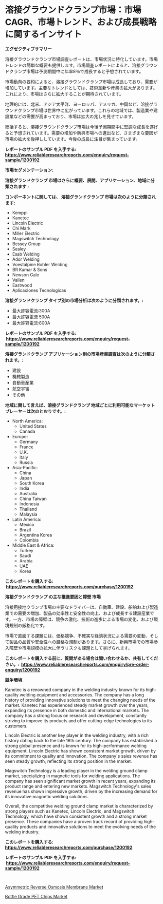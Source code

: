 <p><h1>溶接グラウンドクランプ市場：市場CAGR、市場トレンド、および成長戦略に関するインサイト</h1></p><p><strong>エグゼクティブサマリー</strong></p>
<p><p>溶接グラウンドクランプ市場調査レポートは、市場状況に特化しています。市場トレンドの簡単な概要も提供します。市場調査レポートによると、溶接グラウンドクランプ市場は予測期間中に年率8％で成長すると予想されています。</p><p>市場動向の要約によると、溶接グラウンドクランプ市場は成長しており、需要が増加しています。主要なトレンドとしては、技術革新や産業の拡大があります。これにより、市場はさらに拡大することが期待されています。</p><p>地理的には、北米、アジア太平洋、ヨーロッパ、アメリカ、中国など、溶接グラウンドクランプ市場は世界中に広がっています。これらの地域では、製造業や建設業などの需要が高まっており、市場は拡大の兆しを見せています。</p><p>総括すると、溶接グラウンドクランプ市場は今後予測期間中に堅調な成長を遂げると予想されています。需要の増加や新興市場への進出など、さまざまな要因が市場の拡大を後押ししています。今後の成長に注目が集まっています。</p></p>
<p><strong>レポートのサンプル PDF を入手する: <a href="https://www.reliableresearchreports.com/enquiry/request-sample/1200192">https://www.reliableresearchreports.com/enquiry/request-sample/1200192</a></strong></p>
<p><strong>市場セグメンテーション:</strong></p>
<p><strong> 溶接グランドクランプ 市場はさらに概要、展開、アプリケーション、地域に分類されます :</strong></p>
<p><strong>コンポーネントに関しては、 溶接グランドクランプ 市場は次のように分類されます: &nbsp;</strong></p>
<p><ul><li>Kemppi</li><li>Kanetec</li><li>Lincoln Electric</li><li>Chi Mark</li><li>Miller Electric</li><li>Magswitch Technology</li><li>Bessey Group</li><li>Sealey</li><li>Esab Welding</li><li>Ador Welding</li><li>Voestalpine Bohler Welding</li><li>BR Kumar & Sons</li><li>Newson Gale</li><li>Vallen</li><li>Eastwood</li><li>Aplicaciones Tecnologicas</li></ul></p>
<p><strong> 溶接グランドクランプ タイプ別の市場分析は次のように分類されます。:</strong></p>
<p><ul><li>最大許容電流:300A</li><li>最大許容電流 500A</li><li>最大許容電流:800A</li></ul></p>
<p><strong>レポートのサンプル PDF を入手する: &nbsp;<a href="https://www.reliableresearchreports.com/enquiry/request-sample/1200192">https://www.reliableresearchreports.com/enquiry/request-sample/1200192</a></strong></p>
<p><strong> 溶接グランドクランプ アプリケーション別の市場産業調査は次のように分類されます。:</strong></p>
<p><ul><li>建設</li><li>機械製造</li><li>自動車産業</li><li>航空宇宙</li><li>その他</li></ul></p>
<p><strong>地域に関して言えば、溶接グランドクランプ 地域ごとに利用可能なマーケットプレーヤーは次のとおりです。:</strong></p>
<p><ul>
    <li>
        North America:
        <ul>
            <li>United States</li>
            <li>Canada</li>
        </ul>
    </li>
    <li>
        Europe:
        <ul>
            <li>Germany</li>
            <li>France</li>
            <li>U.K.</li>
            <li>Italy</li>
            <li>Russia</li>
        </ul>
    </li>
    <li>
        Asia-Pacific:
        <ul>
            <li>China</li>
            <li>Japan</li>
            <li>South Korea</li>
            <li>India</li>
            <li>Australia</li>
            <li>China Taiwan</li>
            <li>Indonesia</li>
            <li>Thailand</li>
            <li>Malaysia</li>
        </ul>
    </li>
    <li>
        Latin America:
        <ul>
            <li>Mexico</li>
            <li>Brazil</li>
            <li>Argentina Korea</li>
            <li>Colombia</li>
        </ul>
    </li>
    <li>
        Middle East & Africa:
        <ul>
            <li>Turkey</li>
            <li>Saudi</li>
            <li>Arabia</li>
            <li>UAE</li>
            <li>Korea</li>
        </ul>
    </li>
    </ul></p>
<p><strong>このレポートを購入する: &nbsp;<a href="https://www.reliableresearchreports.com/purchase/1200192">https://www.reliableresearchreports.com/purchase/1200192</a></strong></p>
<p><strong>溶接グランドクランプ の主な推進要因と障壁 市場</strong></p>
<p><p>溶接用接地クランプ市場の主要なドライバーは、自動車、建設、船舶および製造業での需要の増加、製品の効率性と安全性の向上、および成長する建設産業です。一方、市場の障壁は、競争の激化、技術の進歩による市場の変化、および環境規制の厳格化です。</p><p>市場で直面する課題には、価格競争、不確実な経済状況による需要の変動、そして製品の品質や安全性への厳格な規制があります。さらに、新興市場での市場参入障壁や市場規模の拡大に伴うリスクも課題として挙げられます。</p></p>
<p><strong>このレポートを購入する前に、質問がある場合は問い合わせるか、共有してください。:&nbsp; <a href="https://www.reliableresearchreports.com/enquiry/pre-order-enquiry/1200192">https://www.reliableresearchreports.com/enquiry/pre-order-enquiry/1200192</a></strong></p>
<p><strong>競争環境</strong></p>
<p><p>Kanetec is a renowned company in the welding industry known for its high-quality welding equipment and accessories. The company has a long history of providing innovative solutions to meet the changing needs of the market. Kanetec has experienced steady market growth over the years, expanding its presence in both domestic and international markets. The company has a strong focus on research and development, constantly striving to improve its products and offer cutting-edge technologies to its customers.</p><p>Lincoln Electric is another key player in the welding industry, with a rich history dating back to the late 19th century. The company has established a strong global presence and is known for its high-performance welding equipment. Lincoln Electric has shown consistent market growth, driven by its commitment to quality and innovation. The company's sales revenue has seen steady growth, reflecting its strong position in the market.</p><p>Magswitch Technology is a leading player in the welding ground clamp market, specializing in magnetic tools for welding applications. The company has seen significant market growth in recent years, expanding its product range and entering new markets. Magswitch Technology's sales revenue has shown impressive growth, driven by the increasing demand for its innovative magnetic welding solutions.</p><p>Overall, the competitive welding ground clamp market is characterized by strong players such as Kanetec, Lincoln Electric, and Magswitch Technology, which have shown consistent growth and a strong market presence. These companies have a proven track record of providing high-quality products and innovative solutions to meet the evolving needs of the welding industry.</p></p>
<p><strong>このレポートを購入する: &nbsp; <a href="https://www.reliableresearchreports.com/purchase/1200192">https://www.reliableresearchreports.com/purchase/1200192</a></strong></p>
<p><strong>レポートのサンプル PDF を入手する: &nbsp;<a href="https://www.reliableresearchreports.com/enquiry/request-sample/1200192">https://www.reliableresearchreports.com/enquiry/request-sample/1200192</a></strong><strong></strong></p>
<p>&nbsp;</p>
<p><p><a href="https://github.com/Sherrillcrooksxa8i18ucf2m/Market-Research-Report-List-1/blob/main/asymmetric-reverse-osmosis-membrane-market.md">Asymmetric Reverse Osmosis Membrane Market</a></p><p><a href="https://summer-dogwood-3e9.notion.site/Bottle-Grade-PET-Chips-Market-Size-Furnishes-Valuable-Information-Encompassing-Market-Share-Market--358b037b5e6c4da8a021439721a0532d">Bottle Grade PET Chips Market</a></p></p>